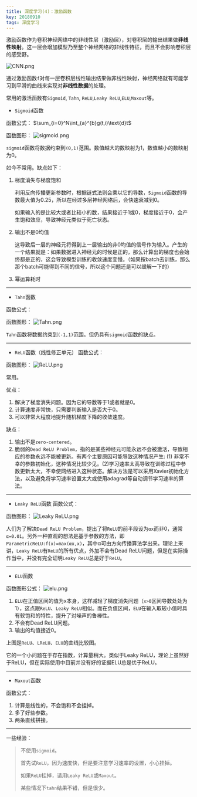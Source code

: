 ```yaml
---
title: 深度学习(4)：激励函数
key: 20180910
tags: 深度学习
---
```


激励函数作为卷积神经网络中的非线性层（激励层），对卷积层的输出结果做**非线性映射**。这一层会增加模型乃至整个神经网络的非线性特征，而且不会影响卷积层的感受野。

![CNN.png](https://i.loli.net/2018/09/10/5b967367566c4.png)

通过激励函数`f`对每一层卷积层线性输出结果做非线性映射，神经网络就有可能学习到平滑的曲线来实现对**非线性数据**的处理。

常用的激活函数有`Sigmoid`, `Tahn`, `ReLU`,`Leaky ReLU`,`ELU`,`Maxout`等。

<!--more-->

- `Sigmoid`函数

函数公式：
$\sum_{i=0}^N\int_{a}^{b}g(t,i)\text{d}t$

函数图形：
![sigmoid.png](https://i.loli.net/2018/09/10/5b9675e63c889.png)

`sigmoid`函数将数据约束到`(0,1)`范围。数值越大的数映射为1，数值越小的数映射为0。

如今不常用。缺点如下：

1. 梯度消失与梯度饱和

	利用反向传播更新参数时，根据链式法则会乘以它的导数，`Sigmoid`函数的导数最大值为0.25，所以在经过多层神经网络后，会快速衰减到0。 

	如果输入的是比较大或者比较小的数，结果接近于1或0，梯度接近于0，会产生饱和效应，导致神经元类似于死亡状态。 

2. 输出不是0均值

	这导致后一层的神经元将得到上一层输出的非0均值的信号作为输入。产生的一个结果就是：如果数据进入神经元的时候是正的，那么计算出的梯度也会始终都是正的，这会导致模型训练的收敛速度变慢。（如果按batch去训练，那么那个batch可能得到不同的信号，所以这个问题还是可以缓解一下的）

3. 幂运算耗时

----

- `Tahn`函数

函数公式：


函数图形：
![Tahn.png](https://i.loli.net/2018/09/10/5b96776407734.png)

`Tahn`函数将数据约束到`(-1,1)`范围。但仍具有`sigmoid`函数的缺点。

---

- `ReLU`函数（线性修正单元）
函数公式：


函数图形：
![ReLU.png](https://i.loli.net/2018/09/10/5b96776495c01.png)

常用。

优点：

1. 解决了梯度消失问题。因为它的导数等于1或者就是0。
2. 计算速度非常快，只需要判断输入是否大于0。
3. 可以非常大程度地提升随机梯度下降的收敛速度。

缺点：

1. 输出不是`zero-centered`。
2. 脆弱的`Dead ReLU Problem`，指的是某些神经元可能永远不会被激活，导致相应的参数永远不能被更新。有两个主要原因可能导致这种情况产生: (1) 非常不幸的参数初始化，这种情况比较少见。(2)学习速率太高导致在训练过程中参数更新太大，不幸使网络进入这种状态。解决方法是可以采用Xavier初始化方法，以及避免将学习速率设置太大或使用adagrad等自动调节学习速率的算法。

---

- `Leaky ReLU`函数
函数公式：


函数图形：
![Leaky ReLU.png](https://i.loli.net/2018/09/10/5b9677671c32a.png)

人们为了解决`Dead ReLU Problem`，提出了将`ReLU`的前半段设为`αx`而非0，通常`α=0.01`。另外一种直观的想法是基于参数的方法，即`ParametricReLU:f(x)=max(αx,x)`，其中α可由方向传播算法学出来。理论上来讲，`Leaky ReLU`有`ReLU`的所有优点，外加不会有Dead ReLU问题，但是在实际操作当中，并没有完全证明`Leaky ReLU`总是好于`ReLU`。

---

- `ELU`函数

函数图形公式：
![elu.png](https://i.loli.net/2018/09/10/5b967768453c3.png)

1. `ELU`在正值区间的值为x本身，这样减轻了梯度消失问题（`x>0`区间导数处处为1），这点跟`ReLU`、`Leaky ReLU`相似。而在负值区间，`ELU`在输入取较小值时具有软饱和的特性，提升了对噪声的鲁棒性。
2. 不会有Dead ReLU问题。
3. 输出的均值接近0。

上图是`ReLU`、`LReLU`、`ELU`的曲线比较图。

它的一个小问题在于存在指数，计算量稍大。类似于Leaky ReLU，理论上虽然好于ReLU，但在实际使用中目前并没有好的证据ELU总是优于ReLU。

---

- `Maxout`函数

函数公式：

1. 计算是线性的，不会饱和不会挂掉。
2. 多了好些参数。
3. 两条直线拼接。

---

一些经验：
> 不使用`sigmoid`。
> 
> 首先试`ReLU`，因为速度快，但是要注意学习速率的设置，小心挂掉。
> 
> 如果`ReLU`挂掉，请用`Leaky ReLU`或`Maxout`。
> 
> 某些情况下`tahn`结果不错，但是很少。
